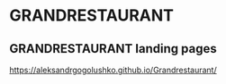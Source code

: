 # GRANDRESTAURANT
GRANDRESTAURANT landing pages
----------------------------------------------
https://aleksandrgogolushko.github.io/Grandrestaurant/
